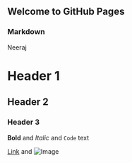 ## Welcome to GitHub Pages



### Markdown
Neeraj


# Header 1
## Header 2
### Header 3



**Bold** and _Italic_ and `Code` text

[Link](url) and ![Image](src)
```


